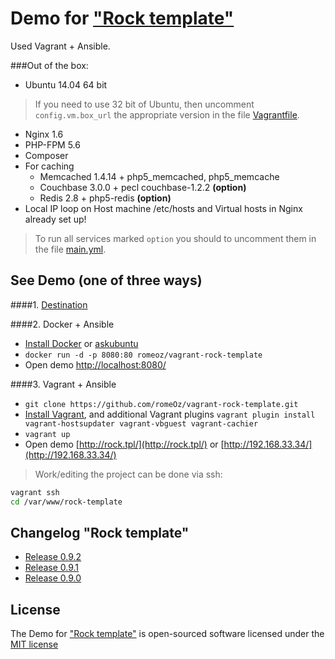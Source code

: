 Demo for ["Rock template"](https://github.com/romeOz/rock-template)
====================

Used Vagrant + Ansible.

###Out of the box:

 * Ubuntu 14.04 64 bit

> If you need to use 32 bit of Ubuntu, then uncomment `config.vm.box_url` the appropriate version in the file [Vagrantfile](https://github.com/romeOz/vagrant-rock-template/blob/master/Vagrantfile).

 * Nginx 1.6
 * PHP-FPM 5.6
 * Composer
 * For caching
    * Memcached 1.4.14 + php5_memcached, php5_memcache
    * Couchbase 3.0.0 + pecl couchbase-1.2.2 **(option)**
    * Redis 2.8 + php5-redis **(option)**
 * Local IP loop on Host machine /etc/hosts and Virtual hosts in Nginx already set up!
 
> To run all services marked `option` you should to uncomment them in the file [main.yml](https://github.com/romeOz/vagrant-rock-template/blob/master/provisioning/main.yml).

See Demo (one of three ways)
-------------------

####1. [Destination](http://demo.template.framerock.net/)

####2. Docker + Ansible

 * [Install Docker](https://docs.docker.com/installation/) or [askubuntu](http://askubuntu.com/a/473720)
 * `docker run -d -p 8080:80 romeoz/vagrant-rock-template`
 * Open demo [http://localhost:8080/](http://localhost:8080/)
 
####3. Vagrant + Ansible

 * `git clone https://github.com/romeOz/vagrant-rock-template.git`
 * [Install Vagrant](https://www.vagrantup.com/downloads), and additional Vagrant plugins `vagrant plugin install vagrant-hostsupdater vagrant-vbguest vagrant-cachier`
 * `vagrant up`
 * Open demo [http://rock.tpl/](http://rock.tpl/) or [http://192.168.33.34/](http://192.168.33.34/)

> Work/editing the project can be done via ssh:

```bash
vagrant ssh
cd /var/www/rock-template
```

Changelog "Rock template"
-------------------
 * [Release 0.9.2](https://github.com/romeOz/rock-template/releases/tag/0.9.2)
 * [Release 0.9.1](https://github.com/romeOz/rock-template/releases/tag/0.9.1)
 * [Release 0.9.0](https://github.com/romeOz/rock-template/releases/tag/0.9.0)

License
-------------------

The Demo for ["Rock template"](https://github.com/romeOz/rock-template) is open-sourced software licensed under the [MIT license](http://opensource.org/licenses/MIT)